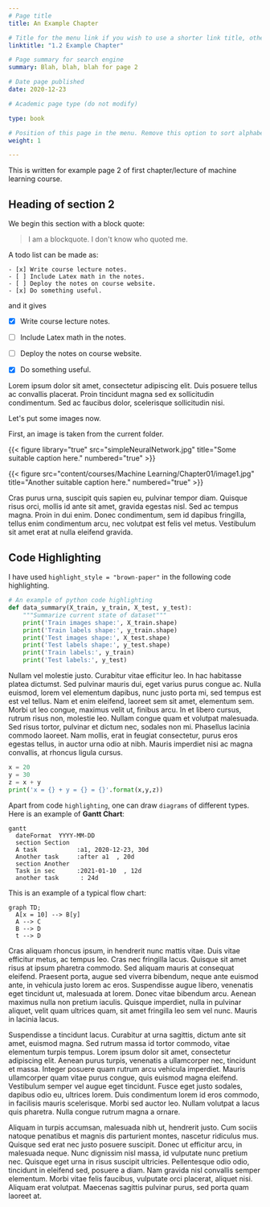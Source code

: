 ```yaml
---
# Page title
title: An Example Chapter

# Title for the menu link if you wish to use a shorter link title, otherwise remove this option
linktitle: "1.2 Example Chapter"

# Page summary for search engine
summary: Blah, blah, blah for page 2

# Date page published
date: 2020-12-23

# Academic page type (do not modify)

type: book

# Position of this page in the menu. Remove this option to sort alphabetically
weight: 1

---
```


This is written for example page 2 of first chapter/lecture of machine learning course.


## Heading of section 2

We begin this section with a block quote:

> I am a blockquote. I don't know who quoted me.


A todo list can be made as:
```
- [x] Write course lecture notes.
- [ ] Include Latex math in the notes.
- [ ] Deploy the notes on course website.
- [x] Do something useful.
```
and it gives

- [x] Write course lecture notes.
- [ ] Include Latex math in the notes.
- [ ] Deploy the notes on course website.
- [x] Do something useful.


Lorem ipsum dolor sit amet, consectetur adipiscing elit. Duis posuere tellus ac convallis placerat. Proin tincidunt magna sed ex sollicitudin condimentum. Sed ac faucibus dolor, scelerisque sollicitudin nisi. 

Let's put some images now. 

First, an image is taken from the current folder.

{{< figure library="true" src="simpleNeuralNetwork.jpg" title="Some suitable caption here." numbered="true" >}}

{{< figure src="content/courses/Machine Learning/Chapter01/image1.jpg" title="Another suitable caption here." numbered="true" >}}

Cras purus urna, suscipit quis sapien eu, pulvinar tempor diam. Quisque risus orci, mollis id ante sit amet, gravida egestas nisl. Sed ac tempus magna. Proin in dui enim. Donec condimentum, sem id dapibus fringilla, tellus enim condimentum arcu, nec volutpat est felis vel metus. Vestibulum sit amet erat at nulla eleifend gravida.

## Code Highlighting

I have used `highlight_style = "brown-paper"` in the following code highlighting.

```python
# An example of python code highlighting
def data_summary(X_train, y_train, X_test, y_test):
    """Summarize current state of dataset"""
    print('Train images shape:', X_train.shape)
    print('Train labels shape:', y_train.shape)
    print('Test images shape:', X_test.shape)
    print('Test labels shape:', y_test.shape)
    print('Train labels:', y_train)
    print('Test labels:', y_test) 
```

Nullam vel molestie justo. Curabitur vitae efficitur leo. In hac habitasse platea dictumst. Sed pulvinar mauris dui, eget varius purus congue ac. Nulla euismod, lorem vel elementum dapibus, nunc justo porta mi, sed tempus est est vel tellus. Nam et enim eleifend, laoreet sem sit amet, elementum sem. Morbi ut leo congue, maximus velit ut, finibus arcu. In et libero cursus, rutrum risus non, molestie leo. Nullam congue quam et volutpat malesuada. Sed risus tortor, pulvinar et dictum nec, sodales non mi. Phasellus lacinia commodo laoreet. Nam mollis, erat in feugiat consectetur, purus eros egestas tellus, in auctor urna odio at nibh. Mauris imperdiet nisi ac magna convallis, at rhoncus ligula cursus.


```python
x = 20
y = 30
z = x + y
print('x = {} + y = {} = {}'.format(x,y,z))
```

Apart from code `highlighting`, one can draw `diagrams` of different types. Here is an example of **Gantt Chart**:

```mermaid
gantt
  dateFormat  YYYY-MM-DD
  section Section
  A task           :a1, 2020-12-23, 30d
  Another task     :after a1  , 20d
  section Another
  Task in sec      :2021-01-10  , 12d
  another task      : 24d
```

This is an example of a typical flow chart:

```mermaid
graph TD;
  A[x = 10] --> B[y]
  A --> C 
  B --> D
  t --> D
```

Cras aliquam rhoncus ipsum, in hendrerit nunc mattis vitae. Duis vitae efficitur metus, ac tempus leo. Cras nec fringilla lacus. Quisque sit amet risus at ipsum pharetra commodo. Sed aliquam mauris at consequat eleifend. Praesent porta, augue sed viverra bibendum, neque ante euismod ante, in vehicula justo lorem ac eros. Suspendisse augue libero, venenatis eget tincidunt ut, malesuada at lorem. Donec vitae bibendum arcu. Aenean maximus nulla non pretium iaculis. Quisque imperdiet, nulla in pulvinar aliquet, velit quam ultrices quam, sit amet fringilla leo sem vel nunc. Mauris in lacinia lacus.

Suspendisse a tincidunt lacus. Curabitur at urna sagittis, dictum ante sit amet, euismod magna. Sed rutrum massa id tortor commodo, vitae elementum turpis tempus. Lorem ipsum dolor sit amet, consectetur adipiscing elit. Aenean purus turpis, venenatis a ullamcorper nec, tincidunt et massa. Integer posuere quam rutrum arcu vehicula imperdiet. Mauris ullamcorper quam vitae purus congue, quis euismod magna eleifend. Vestibulum semper vel augue eget tincidunt. Fusce eget justo sodales, dapibus odio eu, ultrices lorem. Duis condimentum lorem id eros commodo, in facilisis mauris scelerisque. Morbi sed auctor leo. Nullam volutpat a lacus quis pharetra. Nulla congue rutrum magna a ornare.

Aliquam in turpis accumsan, malesuada nibh ut, hendrerit justo. Cum sociis natoque penatibus et magnis dis parturient montes, nascetur ridiculus mus. Quisque sed erat nec justo posuere suscipit. Donec ut efficitur arcu, in malesuada neque. Nunc dignissim nisl massa, id vulputate nunc pretium nec. Quisque eget urna in risus suscipit ultricies. Pellentesque odio odio, tincidunt in eleifend sed, posuere a diam. Nam gravida nisl convallis semper elementum. Morbi vitae felis faucibus, vulputate orci placerat, aliquet nisi. Aliquam erat volutpat. Maecenas sagittis pulvinar purus, sed porta quam laoreet at.

